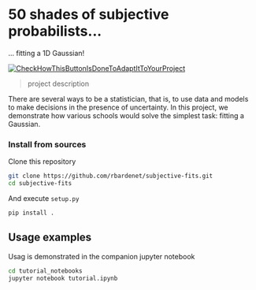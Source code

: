 # 50 shades of subjective probabilists...
... fitting a 1D Gaussian!


[![CheckHowThisButtonIsDoneToAdaptItToYourProject](https://travis-ci.org/[your_username]/[project_name].svg?branch=[branch_to_test])](https://travis-ci.org/[your_username]/[project_name])



> project description

There are several ways to be a statistician, that is, to use data and models to make decisions in the presence of uncertainty. In this project, we demonstrate how various schools would solve the simplest task: fitting a Gaussian.

### Install from sources

Clone this repository

```bash
git clone https://github.com/rbardenet/subjective-fits.git
cd subjective-fits
```

And execute `setup.py`

```bash
pip install .
```

## Usage examples

Usag is demonstrated in the companion jupyter notebook

```bash
cd tutorial_notebooks
jupyter notebook tutorial.ipynb
```

